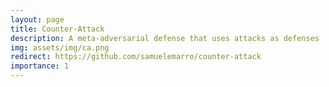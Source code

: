 ```yaml
---
layout: page
title: Counter-Attack
description: A meta-adversarial defense that uses attacks as defenses
img: assets/img/ca.png
redirect: https://github.com/samuelemarro/counter-attack
importance: 1
---
```

